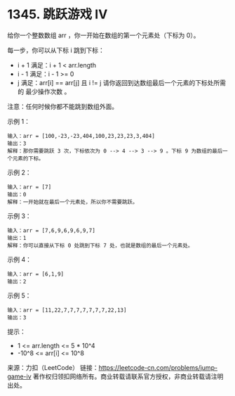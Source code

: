 # 1345. 跳跃游戏 IV

给你一个整数数组 arr ，你一开始在数组的第一个元素处（下标为 0）。

每一步，你可以从下标 i 跳到下标：

- i + 1 满足：i + 1 < arr.length
- i - 1 满足：i - 1 >= 0
- j 满足：arr[i] == arr[j] 且 i != j
请你返回到达数组最后一个元素的下标处所需的 最少操作次数 。

注意：任何时候你都不能跳到数组外面。

示例 1：

```text
输入：arr = [100,-23,-23,404,100,23,23,23,3,404]
输出：3
解释：那你需要跳跃 3 次，下标依次为 0 --> 4 --> 3 --> 9 。下标 9 为数组的最后一个元素的下标。
```

示例 2：

```text
输入：arr = [7]
输出：0
解释：一开始就在最后一个元素处，所以你不需要跳跃。
```

示例 3：

```text
输入：arr = [7,6,9,6,9,6,9,7]
输出：1
解释：你可以直接从下标 0 处跳到下标 7 处，也就是数组的最后一个元素处。
```

示例 4：

```text
输入：arr = [6,1,9]
输出：2
```

示例 5：

```text
输入：arr = [11,22,7,7,7,7,7,7,7,22,13]
输出：3
```

提示：

- 1 <= arr.length <= 5 * 10^4
- -10^8 <= arr[i] <= 10^8

来源：力扣（LeetCode）
链接：<https://leetcode-cn.com/problems/jump-game-iv>
著作权归领扣网络所有。商业转载请联系官方授权，非商业转载请注明出处。
